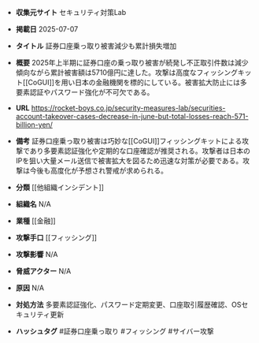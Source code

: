 - **収集元サイト**
セキュリティ対策Lab

- **掲載日**
2025-07-07

- **タイトル**
証券口座乗っ取り被害減少も累計損失増加

- **概要**
2025年上半期に証券口座の乗っ取り被害が続発し不正取引件数は減少傾向ながら累計被害額は5710億円に達した。攻撃は高度なフィッシングキット[[CoGUI]]を用い日本の金融機関を標的にしている。被害拡大防止には多要素認証やパスワード強化が不可欠である。

- **URL**
https://rocket-boys.co.jp/security-measures-lab/securities-account-takeover-cases-decrease-in-june-but-total-losses-reach-571-billion-yen/

- **備考**
証券口座乗っ取り被害は巧妙な[[CoGUI]]フィッシングキットによる攻撃であり多要素認証強化や定期的な口座確認が推奨される。攻撃者は日本のIPを狙い大量メール送信で被害拡大を図るため迅速な対策が必要である。攻撃は今後も高度化が予想され警戒が求められる。

- **分類**
[[他組織インシデント]]

- **組織名**
N/A

- **業種**
[[金融]]

- **攻撃手口**
[[フィッシング]]

- **攻撃影響**
N/A

- **脅威アクター**
N/A

- **原因**
N/A

- **対処方法**
多要素認証強化、パスワード定期変更、口座取引履歴確認、OSセキュリティ更新

- **ハッシュタグ**
#証券口座乗っ取り #フィッシング #サイバー攻撃
